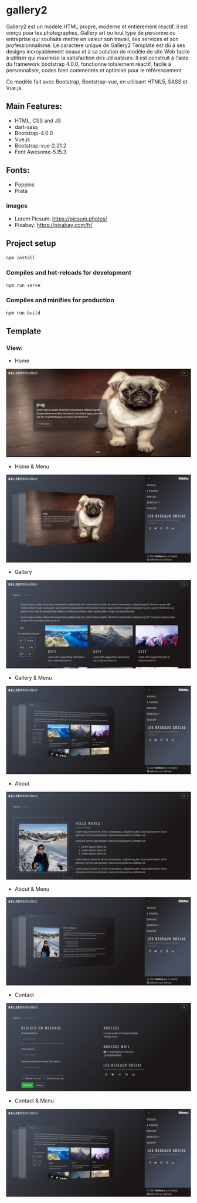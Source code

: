 # gallery2

Gallery2 est un modèle HTML propre, moderne et entièrement réactif. il est conçu pour les photographes, Gallery art ou tout type de personne ou entreprise qui souhaite mettre en valeur son travail, ses services et son professionnalisme. Le caractère unique de Gallery2 Template est dû à ses designs incroyablement beaux et à sa solution de modèle de site Web facile à utiliser qui maximise la satisfaction des utilisateurs. Il est construit à l'aide du framework bootstrap 4.0.0, fonctionne totalement réactif, facile à personnaliser, codes bien commentés et optimisé pour le référencement

Ce modèle fait avec Bootstrap, Bootstrap-vue, en utilisant HTML5, SASS et Vue.js. 

## Main Features:

* HTML, CSS and JS
* dart-sass
* Bootstrap-4.0.0
* Vue.js
* Bootstrap-vue-2.21.2
* Font Awesome-5.15.3

## Fonts:

* Poppins
* Prata

### images

* Lorem Picsum: https://picsum.photos/
* Pixabay: https://pixabay.com/fr/

## Project setup
```
npm install
```

### Compiles and hot-reloads for development
```
npm run serve
```

### Compiles and minifies for production
```
npm run build
```

## Template

### View:

* Home

![Template Gallery Home](https://github.com/mnajafy/gallery2/blob/master/home.jpeg)

* Home & Menu

![Template Gallery Home](https://github.com/mnajafy/gallery2/blob/master/home%26menu.jpeg)

* Gallery

![Template Gallery Home](https://github.com/mnajafy/gallery2/blob/master/gallery.jpeg)

* Gallery & Menu

![Template Gallery Home](https://github.com/mnajafy/gallery2/blob/master/gallery%26menu.jpeg)

* About

![Template Gallery Home](https://github.com/mnajafy/gallery2/blob/master/about.jpeg)

* About & Menu

![Template Gallery Home](https://github.com/mnajafy/gallery2/blob/master/about%26menu.jpeg)

* Contact

![Template Gallery Home](https://github.com/mnajafy/gallery2/blob/master/contact.jpeg)

* Contact & Menu

![Template Gallery Home](https://github.com/mnajafy/gallery2/blob/master/gallery%26menu.jpeg)
